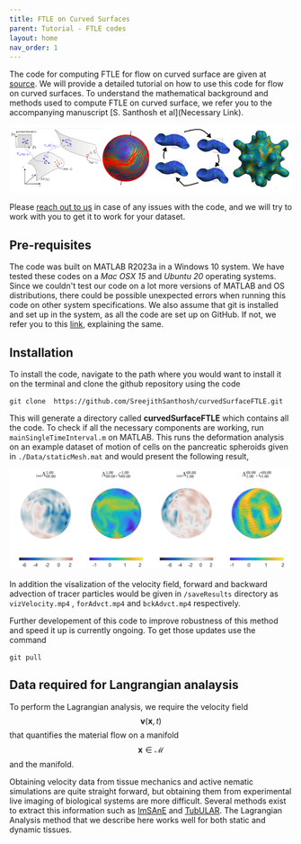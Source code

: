 ```yaml
---
title: FTLE on Curved Surfaces 
parent: Tutorial - FTLE codes
layout: home
nav_order: 1
---
```


The code for computing FTLE for flow on curved surface are given at [source](https://github.com/SreejithSanthosh/curvedSurfaceFTLE.git). We will provide a detailed tutorial on how to use this code for flow on curved surfaces. To understand the mathematical background and methods used to compute FTLE on curved surface, we refer you to the accompanying manuscript [S. Santhosh et al](Necessary Link).

![Introduction To Curved Surface FTLE](../../Images/FTLEBanner.png)

Please [reach out to us](../Contact) in case of any issues with the code, and we will try to work with you to get it to work for your dataset. 

## Pre-requisites 

The code was built on MATLAB R2023a in a Windows 10 system. We have tested these codes on a *Mac OSX 15* and *Ubuntu 20* operating systems. Since we couldn't test our code on a lot more versions of MATLAB and OS distributions, there could be possible unexpected errors when running this code on other system specifications. We also assume that git is installed and set up in the system, as all the code are set up on GitHub. If not, we refer you to this [link](https://git-scm.com/book/en/v2/Getting-Started-Installing-Git), explaining the same.


## Installation 

To install the code, navigate to the path where you would want to install it on the terminal and clone the github repository using the code 

```
git clone  https://github.com/SreejithSanthosh/curvedSurfaceFTLE.git
```
This will generate a directory called **curvedSurfaceFTLE** which contains all the code. To check if all the necessary components are working, run `mainSingleTimeInterval.m` on MATLAB. This runs the deformation analysis on an example dataset of motion of cells on the pancreatic spheroids given in `./Data/staticMesh.mat` and would present the following result, 

![Result of FTLE Analaysis](../../Images/exampleResult.png)

In addition the visalization of the velocity field, forward and backward advection of tracer particles would be given in `/saveResults` directory as `vizVelocity.mp4` , `forAdvct.mp4` and `bckAdvct.mp4` respectively.

Further developement of this code to improve robustness of this method and speed it up is currently ongoing. To get those updates use the command  
```
git pull
```

## Data required for Langrangian analaysis 

To perform the Lagrangian analysis, we require the velocity field $$ \mathbf{v}(\mathbf{x},t) $$ that quantifies the material flow on a manifold $$\mathbf{x} \in \mathcal{M}$$ and the manifold. 


 Obtaining velocity data from tissue mechanics and active nematic simulations are quite straight forward, but obtaining them from experimental live imaging of biological systems are more difficult. Several methods exist to extract this information such as [ImSAnE](https://github.com/idse/imsane)  and [TubULAR](https://npmitchell.github.io/tubular/). The Lagrangian Analysis method that we describe here works well for both static and dynamic tissues.  
